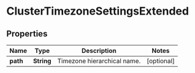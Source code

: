 
# ClusterTimezoneSettingsExtended

## Properties
Name | Type | Description | Notes
------------ | ------------- | ------------- | -------------
**path** | **String** | Timezone hierarchical name. |  [optional]



